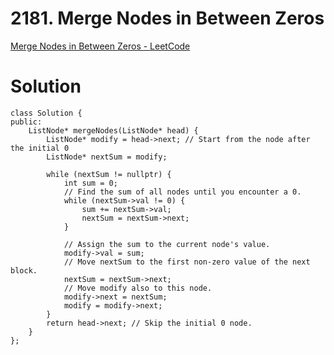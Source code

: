 # 2181. Merge Nodes in Between Zeros

[Merge Nodes in Between Zeros - LeetCode](https://leetcode.com/problems/merge-nodes-in-between-zeros/?envType=daily-question&envId=2024-07-04)

# Solution
```
class Solution {
public:
    ListNode* mergeNodes(ListNode* head) {
        ListNode* modify = head->next; // Start from the node after the initial 0
        ListNode* nextSum = modify;

        while (nextSum != nullptr) {
            int sum = 0;
            // Find the sum of all nodes until you encounter a 0.
            while (nextSum->val != 0) {
                sum += nextSum->val;
                nextSum = nextSum->next;
            }

            // Assign the sum to the current node's value.
            modify->val = sum;
            // Move nextSum to the first non-zero value of the next block.
            nextSum = nextSum->next;
            // Move modify also to this node.
            modify->next = nextSum;
            modify = modify->next;
        }
        return head->next; // Skip the initial 0 node.
    }
};
```